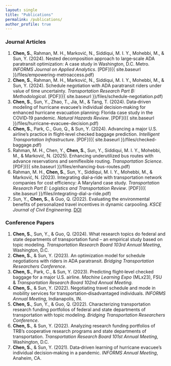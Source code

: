 ```yaml
---
layout: single
title: "Publications"
permalink: /publications/
author_profile: true
---
```


### Journal Articles

1. **Chen, S.**, Rahman, M. H., Marković, N., Siddiqui, M. I. Y., Mohebbi, M., & Sun, Y. (2024). Nested decomposition approach to large‑scale ADA paratransit optimization: A case study in Washington, D.C. Metro. *INFORMS Journal on Applied Analytics*. [PDF]({{ site.baseurl }}/files/empowering-metroaccess.pdf)
2. **Chen, S.**, Rahman, M. H., Marković, N., Siddiqui, M. I. Y., Mohebbi, M., & Sun, Y. (2024). Schedule negotiation with ADA paratransit riders under value of time uncertainty. *Transportation Research Part B: Methodological*. [PDF]({{ site.baseurl }}/files/schedule-negotiation.pdf)
3. **Chen, S.**, Sun, Y., Zhao, T., Jia, M., & Tang, T. (2024). Data‑driven modeling of hurricane evacuee’s individual decision‑making for enhanced hurricane evacuation planning: Florida case study in the COVID‑19 pandemic. *Natural Hazards Review*. [PDF]({{ site.baseurl }}/files/hurricane-evacuee-decision.pdf)
4. **Chen, S.**, Park, C., Guo, Q., & Sun, Y. (2024). Advancing a major U.S. airline’s practice in flight‑level checked baggage prediction. *Intelligent Transportation Infrastructure*. [PDF]({{ site.baseurl }}/files/checked-baggage.pdf)
5. Rahman, M. H., Chen, Y., **Chen, S.**, Sun, Y., Siddiqui, M. I. Y., Mohebbi, M., & Marković, N. (2025). Enhancing underutilized bus routes with advance reservations and semiflexible routing. *Transportation Science*. [PDF]({{ site.baseurl }}/files/enhancing-bus-routes.pdf)
6. Rahman, M. H., **Chen, S.**, Sun, Y., Siddiqui, M. I. Y., Mohebbi, M., & Marković, N. (2023). Integrating dial‑a‑ride with transportation network companies for cost efficiency: A Maryland case study. *Transportation Research Part E: Logistics and Transportation Review*. [PDF]({{ site.baseurl }}/files/integrating-dial-a-ride.pdf)
7. Sun, Y., **Chen, S.**, & Guo, Q. (2022). Evaluating the environmental benefits of personalized travel incentives in dynamic carpooling. *KSCE Journal of Civil Engineering*. [DOI](https://doi.org/10.1007/s12205-022-1568-1)

### Conference Papers

1. **Chen, S.**, Sun, Y., & Guo, Q. (2024). What research topics do federal and state departments of transportation fund – an empirical study based on topic modeling. *Transportation Research Board 103rd Annual Meeting*, Washington, D.C.
2. **Chen, S.**, & Sun, Y. (2023). An optimization model for schedule negotiations with riders in ADA paratransit. *Bridging Transportation Researchers Conference*.
3. **Chen, S.**, Park, C., & Sun, Y. (2023). Predicting flight‑level checked baggage for a major U.S. airline. *Machine Learning Expo* (MLx23), FSU & *Transportation Research Board 102nd Annual Meeting*.
4. **Chen, S.**, & Sun, Y. (2022). Negotiating travel schedule and mode in mobility services for transportation‑disadvantaged individuals. *INFORMS Annual Meeting*, Indianapolis, IN.
5. **Chen, S.**, Sun, Y., & Guo, Q. (2022). Characterizing transportation research funding portfolios of federal and state departments of transportation with topic modeling. *Bridging Transportation Researchers Conference*.
6. **Chen, S.**, & Sun, Y. (2022). Analyzing research funding portfolios of TRB’s cooperative research programs and state departments of transportation. *Transportation Research Board 101st Annual Meeting*, Washington, D.C.
7. **Chen, S.**, & Sun, Y. (2021). Data‑driven learning of hurricane evacuee’s individual decision‑making in a pandemic. *INFORMS Annual Meeting*, Anaheim, CA.
